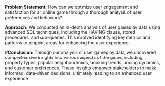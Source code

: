 **Problem Statement:** How can we optimize user engagement and satisfaction for an online game through a thorough analysis of
user preferences and behaviors?

**Approach:** We conducted an in-depth analysis of user gameplay data using advanced SQL techniques, including the HAVING
clause, stored procedures, and sub-queries. This involved identifying key metrics and patterns to pinpoint areas for enhancing the
user experience.

**#Conclusion:** Through our analysis of user gameplay data, we uncovered comprehensive insights into various aspects of the game,
including property types, popular neighbourhoods, booking trends, pricing dynamics, and customer preferences. These insights
empower stakeholders to make informed, data-driven decisions, ultimately leading to an enhanced user experience
